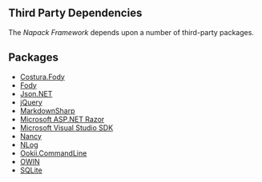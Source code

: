 Third Party Dependencies
------------------------

The *Napack Framework* depends upon a number of third-party packages.

Packages
---------------------------------
* [Costura.Fody](https://github.com/Fody/Costura)
* [Fody](https://github.com/Fody/Fody)
* [Json.NET](https://github.com/JamesNK/Newtonsoft.Json)
* [jQuery](http://jquery.com/)
* [MarkdownSharp](https://github.com/PKRoma/MarkdownSharp)
* [Microsoft ASP.NET Razor](https://www.nuget.org/packages/Microsoft.AspNet.Razor)
* [Microsoft Visual Studio SDK](https://www.nuget.org/profiles/VisualStudioExtensibility)
* [Nancy](https://github.com/NancyFx/Nancy)
* [NLog](http://nlog-project.org)
* [Ookii.CommandLine](http://ookiicommandline.codeplex.com/)
* [OWIN](https://www.nuget.org/packages/Owin/)
* [SQLite](https://sqlite.org/)

